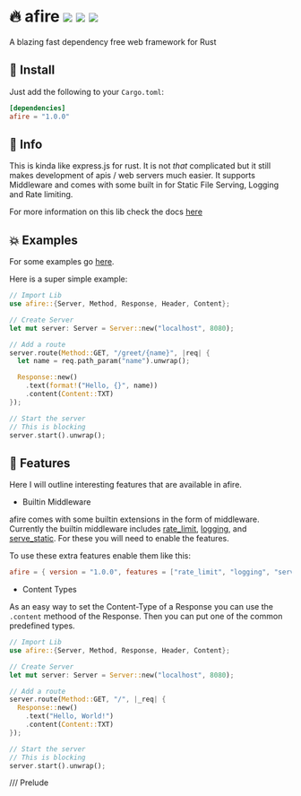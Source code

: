 # 🔥 afire <a href="https://github.com/Basicprogrammer10/afire/actions"><img src="https://img.shields.io/github/workflow/status/Basicprogrammer10/afire/CI?label=Tests"></a> <a href="#"><img src="https://img.shields.io/tokei/lines/github/Basicprogrammer10/afire?label=Total%20Lines"></a> <a href="https://crates.io/crates/afire"><img src="https://img.shields.io/crates/d/afire?label=Downloads"></a>

A blazing fast dependency free web framework for Rust

## 💠 Install

Just add the following to your `Cargo.toml`:

```toml
[dependencies]
afire = "1.0.0"
```

## 📄 Info

This is kinda like express.js for rust. It is not _that_ complicated but it still makes development of apis / web servers much easier. It supports Middleware and comes with some built in for Static File Serving, Logging and Rate limiting.

For more information on this lib check the docs [here](https://crates.io/crates/afire)

## 💥 Examples

For some examples go [here](https://github.com/Basicprogrammer10/afire/tree/main/examples).

Here is a super simple example:

```rust
// Import Lib
use afire::{Server, Method, Response, Header, Content};

// Create Server
let mut server: Server = Server::new("localhost", 8080);

// Add a route
server.route(Method::GET, "/greet/{name}", |req| {
  let name = req.path_param("name").unwrap();

  Response::new()
    .text(format!("Hello, {}", name))
    .content(Content::TXT)
});

// Start the server
// This is blocking
server.start().unwrap();
```

## 🔧 Features

Here I will outline interesting features that are available in afire.

- Builtin Middleware

afire comes with some builtin extensions in the form of middleware.
Currently the builtin middleware includes [rate_limit](), [logging](), and [serve_static]().
For these you will need to enable the features.

To use these extra features enable them like this:

```toml
afire = { version = "1.0.0", features = ["rate_limit", "logging", "serve_static"] }
```

- Content Types

As an easy way to set the Content-Type of a Response you can use the `.content` methood of the Response.
Then you can put one of the common predefined types.

```rust
// Import Lib
use afire::{Server, Method, Response, Header, Content};

// Create Server
let mut server: Server = Server::new("localhost", 8080);

// Add a route
server.route(Method::GET, "/", |_req| {
  Response::new()
    .text("Hello, World!")
    .content(Content::TXT)
});

// Start the server
// This is blocking
server.start().unwrap();
```
/// Prelude
